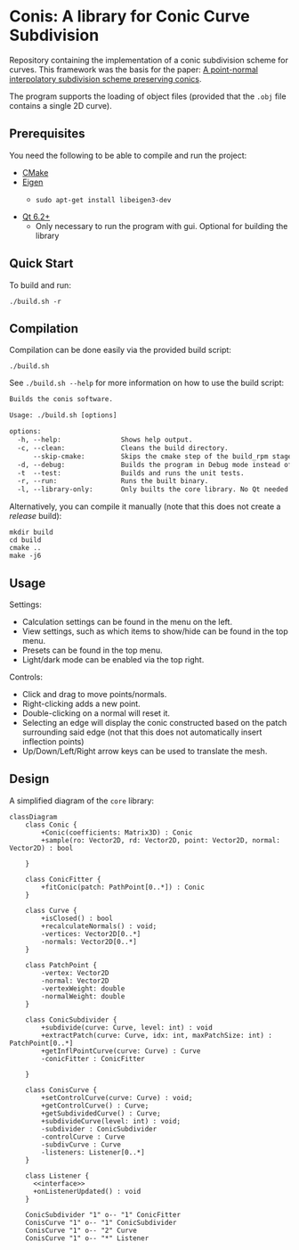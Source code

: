 # Conis: A library for Conic Curve Subdivision

Repository containing the implementation of a conic subdivision scheme for curves. This framework was the basis for the paper: [A point-normal interpolatory subdivision scheme preserving conics](https://doi.org/10.1016/j.cagd.2024.102347).

The program supports the loading of object files (provided that the `.obj` file contains a single 2D curve).

## Prerequisites

You need the following to be able to compile and run the project:

* [CMake](https://cmake.org/)
* [Eigen](https://eigen.tuxfamily.org/index.php?title=Main_Page) 
  * ```shell
    sudo apt-get install libeigen3-dev
    ```
* [Qt 6.2+](https://www.qt.io/)
  * Only necessary to run the program with gui. Optional for building the library

## Quick Start

To build and run:

```shell
./build.sh -r
```

## Compilation

Compilation can be done easily via the provided build script:

```shell
./build.sh
```

See `./build.sh --help` for more information on how to use the build script:

```txt
Builds the conis software.

Usage: ./build.sh [options]

options:
  -h, --help:               Shows help output.
  -c, --clean:              Cleans the build directory.
      --skip-cmake:         Skips the cmake step of the build_rpm stage during the build process.
  -d, --debug:              Builds the program in Debug mode instead of Release.
  -t  --test:               Builds and runs the unit tests.
  -r, --run:                Runs the built binary.
  -l, --library-only:       Only builts the core library. No Qt needed to run this
```

Alternatively, you can compile it manually (note that this does not create a _release_ build):
```shell
mkdir build
cd build
cmake ..
make -j6
```

## Usage

Settings:

- Calculation settings can be found in the menu on the left.
- View settings, such as which items to show/hide can be found in the top menu.
- Presets can be found in the top menu.
- Light/dark mode can be enabled via the top right.

Controls:

- Click and drag to move points/normals.
- Right-clicking adds a new point.
- Double-clicking on a normal will reset it.
- Selecting an edge will display the conic constructed based on the patch surrounding said edge (not that this does not automatically insert inflection points)
- Up/Down/Left/Right arrow keys can be used to translate the mesh.

## Design

A simplified diagram of the `core` library:

```mermaid
classDiagram
    class Conic {
        +Conic(coefficients: Matrix3D) : Conic
        +sample(ro: Vector2D, rd: Vector2D, point: Vector2D, normal: Vector2D) : bool
      
    }
    
    class ConicFitter {
        +fitConic(patch: PathPoint[0..*]) : Conic
    }

    class Curve {
        +isClosed() : bool
        +recalculateNormals() : void;
        -vertices: Vector2D[0..*]
        -normals: Vector2D[0..*]
    }

    class PatchPoint {
        -vertex: Vector2D
        -normal: Vector2D
        -vertexWeight: double
        -normalWeight: double
    }

    class ConicSubdivider {
        +subdivide(curve: Curve, level: int) : void
        +extractPatch(curve: Curve, idx: int, maxPatchSize: int) : PatchPoint[0..*]
        +getInflPointCurve(curve: Curve) : Curve
        -conicFitter : ConicFitter
        
    }

    class ConisCurve {
        +setControlCurve(curve: Curve) : void;
        +getControlCurve() : Curve;
        +getSubdividedCurve() : Curve;
        +subdivideCurve(level: int) : void;
        -subdivider : ConicSubdivider
        -controlCurve : Curve
        -subdivCurve : Curve
        -listeners: Listener[0..*]
    }

    class Listener {
      <<interface>>
      +onListenerUpdated() : void
    }

    ConicSubdivider "1" o-- "1" ConicFitter
    ConisCurve "1" o-- "1" ConicSubdivider
    ConisCurve "1" o-- "2" Curve
    ConisCurve "1" o-- "*" Listener
```